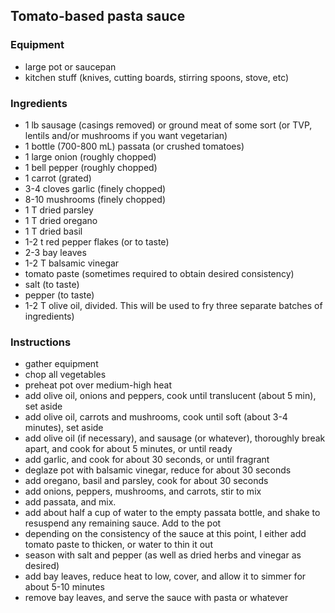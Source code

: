 ## Tomato-based pasta sauce

### Equipment

* large pot or saucepan
* kitchen stuff (knives, cutting boards, stirring spoons, stove, etc)

### Ingredients

* 1 lb sausage (casings removed) or ground meat of some sort (or TVP, lentils and/or mushrooms if you want vegetarian)
* 1 bottle (700-800 mL) passata (or crushed tomatoes)
* 1 large onion (roughly chopped)
* 1 bell pepper (roughly chopped)
* 1 carrot (grated)
* 3-4 cloves garlic (finely chopped)
* 8-10 mushrooms (finely chopped)
* 1 T dried parsley
* 1 T dried oregano
* 1 T dried basil
* 1-2 t red pepper flakes (or to taste)
* 2-3 bay leaves
* 1-2 T balsamic vinegar
* tomato paste (sometimes required to obtain desired consistency)
* salt (to taste)
* pepper (to taste)
* 1-2 T olive oil, divided. This will be used to fry three separate batches of ingredients)

### Instructions

* gather equipment
* chop all vegetables
* preheat pot over medium-high heat
* add olive oil, onions and peppers, cook until translucent (about 5 min), set aside
* add olive oil, carrots and mushrooms, cook until soft (about 3-4 minutes), set aside
* add olive oil (if necessary), and sausage (or whatever), thoroughly break apart, and cook for about 5 minutes, or until ready
* add garlic, and cook for about 30 seconds, or until fragrant
* deglaze pot with balsamic vinegar, reduce for about 30 seconds
* add oregano, basil and parsley, cook for about 30 seconds
* add onions, peppers, mushrooms, and carrots, stir to mix
* add passata, and mix.
* add about half a cup of water to the empty passata bottle, and shake to resuspend any remaining sauce. Add to the pot
* depending on the consistency of the sauce at this point, I either add tomato paste to thicken, or water to thin it out
* season with salt and pepper (as well as dried herbs and vinegar as desired)
* add bay leaves, reduce heat to low, cover, and allow it to simmer for about 5-10 minutes
* remove bay leaves, and serve the sauce with pasta or whatever
